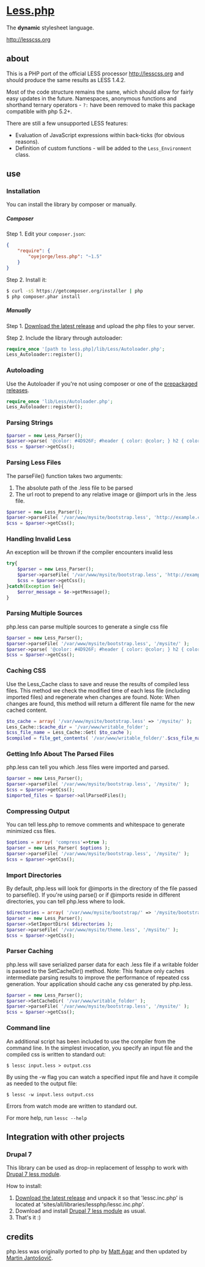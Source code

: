[Less.php](http://lessphp.gpeasy.com)
========

The **dynamic** stylesheet language.

<http://lesscss.org>

about
-----

This is a PHP port of the official LESS processor <http://lesscss.org> and should produce the same results as LESS 1.4.2.

Most of the code structure remains the same, which should allow for fairly easy updates in the future.
Namespaces, anonymous functions and shorthand ternary operators - `?:` have been removed to make this package compatible with php 5.2+.

There are still a few unsupported LESS features:

- Evaluation of JavaScript expressions within back-ticks (for obvious reasons).
- Definition of custom functions - will be added to the `Less_Environment` class.


use
---

### Installation

You can install the library by composer or manually.

##### Composer

Step 1. Edit your `composer.json`:

```json
{
    "require": {
        "oyejorge/less.php": "~1.5"
    }
}
```

Step 2. Install it:

```bash
$ curl -sS https://getcomposer.org/installer | php
$ php composer.phar install
```


##### Manually

Step 1. [Download the latest release](https://github.com/oyejorge/less.php/releases) and upload the php files to your server.

Step 2. Include the library through autoloader:

```php
require_once '[path to less.php]/lib/Less/Autoloader.php';
Less_Autoloader::register();
```


### Autoloading
Use the Autoloader if you're not using composer or one of the [prepackaged releases](https://github.com/oyejorge/less.php/releases).

```php
require_once 'lib/Less/Autoloader.php';
Less_Autoloader::register();
```

### Parsing Strings

```php
$parser = new Less_Parser();
$parser->parse( '@color: #4D926F; #header { color: @color; } h2 { color: @color; }' );
$css = $parser->getCss();
```


### Parsing Less Files
The parseFile() function takes two arguments:

1. The absolute path of the .less file to be parsed
2. The url root to prepend to any relative image or @import urls in the .less file.

```php
$parser = new Less_Parser();
$parser->parseFile( '/var/www/mysite/bootstrap.less', 'http://example.com/mysite/' );
$css = $parser->getCss();
```


### Handling Invalid Less
An exception will be thrown if the compiler encounters invalid less

```php
try{
	$parser = new Less_Parser();
	$parser->parseFile( '/var/www/mysite/bootstrap.less', 'http://example.com/mysite/' );
	$css = $parser->getCss();
}catch(Exception $e){
	$error_message = $e->getMessage();
}
```


### Parsing Multiple Sources
php.less can parse multiple sources to generate a single css file

```php
$parser = new Less_Parser();
$parser->parseFile( '/var/www/mysite/bootstrap.less', '/mysite/' );
$parser->parse( '@color: #4D926F; #header { color: @color; } h2 { color: @color; }' );
$css = $parser->getCss();
```


### Caching CSS
Use the Less_Cache class to save and reuse the results of compiled less files.
This method we check the modified time of each less file (including imported files) and regenerate when changes are found.
Note: When changes are found, this method will return a different file name for the new cached content.

```php
$to_cache = array( '/var/www/mysite/bootstrap.less' => '/mysite/' );
Less_Cache::$cache_dir = '/var/www/writable_folder';
$css_file_name = Less_Cache::Get( $to_cache );
$compiled = file_get_contents( '/var/www/writable_folder/'.$css_file_name );
```


### Getting Info About The Parsed Files
php.less can tell you which .less files were imported and parsed.

```php
$parser = new Less_Parser();
$parser->parseFile( '/var/www/mysite/bootstrap.less', '/mysite/' );
$css = $parser->getCss();
$imported_files = $parser->allParsedFiles();
```


### Compressing Output
You can tell less.php to remove comments and whitespace to generate minimized css files.

```php
$options = array( 'compress'=>true );
$parser = new Less_Parser( $options );
$parser->parseFile( '/var/www/mysite/bootstrap.less', '/mysite/' );
$css = $parser->getCss();
```


### Import Directories
By default, php.less will look for @imports in the directory of the file passed to parsefile().
If you're using parse() or if @imports reside in different directories, you can tell php.less where to look.

```php
$directories = array( '/var/www/mysite/bootstrap/' => '/mysite/bootstrap/' );
$parser = new Less_Parser();
$parser->SetImportDirs( $directories );
$parser->parseFile( '/var/www/mysite/theme.less', '/mysite/' );
$css = $parser->getCss();
```


### Parser Caching
php.less will save serialized parser data for each .less file if a writable folder is passed to the SetCacheDir() method.
Note: This feature only caches intermediate parsing results to improve the performance of repeated css generation.
Your application should cache any css generated by php.less.

```php
$parser = new Less_Parser();
$parser->SetCacheDir( '/var/www/writable_folder' );
$parser->parseFile( '/var/www/mysite/bootstrap.less', '/mysite/' );
$css = $parser->getCss();
```


### Command line
An additional script has been included to use the compiler from the command line.
In the simplest invocation, you specify an input file and the compiled css is written to standard out:

```
$ lessc input.less > output.css
```

By using the -w flag you can watch a specified input file and have it compile as needed to the output file:

```
$ lessc -w input.less output.css
```

Errors from watch mode are written to standard out.

For more help, run `lessc --help`


Integration with other projects
---

### Drupal 7

This library can be used as drop-in replacement of lessphp to work with [Drupal 7 less module](https://drupal.org/project/less).

How to install:

1. [Download the latest release](https://github.com/oyejorge/less.php/releases) and unpack it so that 'lessc.inc.php' is located at 'sites/all/libraries/lessphp/lessc.inc.php'.
2. Download and install [Drupal 7 less module](https://drupal.org/project/less) as usual.
3. That's it :)

credits
---
php.less was originally ported to php by [Matt Agar](https://github.com/agar) and then updated by [Martin Jantošovič](https://github.com/Mordred).
